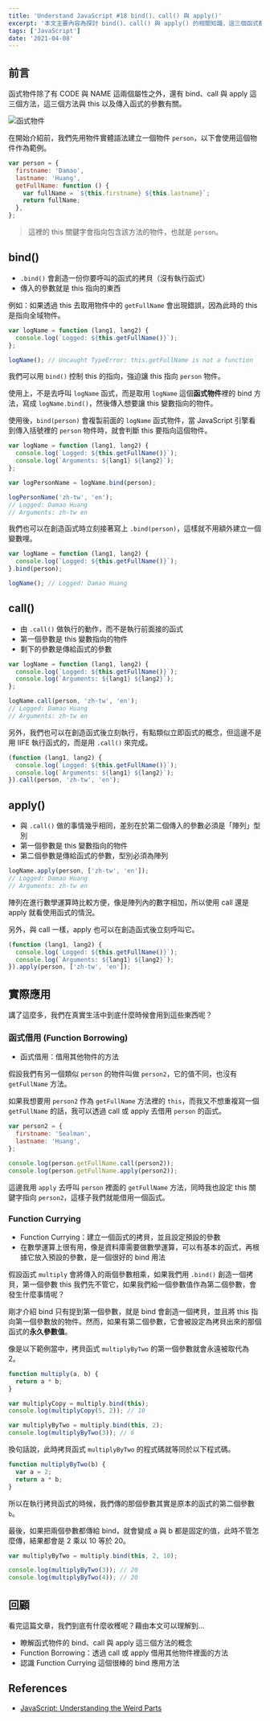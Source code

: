 ```yaml
---
title: 'Understand JavaScript #18 bind()、call() 與 apply()'
excerpt: '本文主要內容為探討 bind()、call() 與 apply() 的相關知識，這三個函式都與 this 有關，可以用來控制 this 變數。'
tags: ['JavaScript']
date: '2021-04-08'
---
```


## 前言

函式物件除了有 CODE 與 NAME 這兩個屬性之外，還有 bind、call 與 apply 這三個方法，這三個方法與 this 以及傳入函式的參數有關。

![函式物件](https://i.imgur.com/QDeBUOy.png)

在開始介紹前，我們先用物件實體語法建立一個物件 `person`，以下會使用這個物件作為範例。

```javascript
var person = {
  firstname: 'Damao',
  lastname: 'Huang',
  getFullName: function () {
    var fullName = `${this.firstname} ${this.lastname}`;
    return fullName;
  },
};
```

> 這裡的 this 關鍵字會指向包含該方法的物件，也就是 `person`。

## bind()

- `.bind()` 會創造一份你要呼叫的函式的拷貝（沒有執行函式）
- 傳入的參數就是 this 指向的東西

例如：如果透過 this 去取用物件中的 `getFullName` 會出現錯誤，因為此時的 this 是指向全域物件。

```javascript
var logName = function (lang1, lang2) {
  console.log(`Logged: ${this.getFullName()}`);
};

logName(); // Uncaught TypeError: this.getFullName is not a function
```

我們可以用 `bind()` 控制 this 的指向，強迫讓 this 指向 `person` 物件。

使用上，不是去呼叫 `logName` 函式，而是取用 `logName` 這個**函式物件**裡的 bind 方法，寫成 `logName.bind()`，然後傳入想要讓 this 變數指向的物件。

使用後，`bind(person)` 會複製前面的 `logName` 函式物件，當 JavaScript 引擎看到傳入括號裡的 `person` 物件時，就會判斷 this 要指向這個物件。

```javascript
var logName = function (lang1, lang2) {
  console.log(`Logged: ${this.getFullName()}`);
  console.log(`Arguments: ${lang1} ${lang2}`);
};

var logPersonName = logName.bind(person);

logPersonName('zh-tw', 'en');
// Logged: Damao Huang
// Arguments: zh-tw en
```

我們也可以在創造函式時立刻接著寫上 `.bind(person)`，這樣就不用額外建立一個變數哩。

```javascript
var logName = function (lang1, lang2) {
  console.log(`Logged: ${this.getFullName()}`);
}.bind(person);

logName(); // Logged: Damao Huang
```

## call()

- 由 `.call()` 做執行的動作，而不是執行前面接的函式
- 第一個參數是 this 變數指向的物件
- 剩下的參數是傳給函式的參數

```javascript
var logName = function (lang1, lang2) {
  console.log(`Logged: ${this.getFullName()}`);
  console.log(`Arguments: ${lang1} ${lang2}`);
};

logName.call(person, 'zh-tw', 'en');
// Logged: Damao Huang
// Arguments: zh-tw en
```

另外，我們也可以在創造函式後立刻執行，有點類似立即函式的概念，但這邊不是用 IIFE 執行函式的，而是用 `.call()` 來完成。

```javascript
(function (lang1, lang2) {
  console.log(`Logged: ${this.getFullName()}`);
  console.log(`Arguments: ${lang1} ${lang2}`);
}).call(person, 'zh-tw', 'en');
```

## apply()

- 與 `.call()` 做的事情幾乎相同，差別在於第二個傳入的參數必須是「陣列」型別
- 第一個參數是 this 變數指向的物件
- 第二個參數是傳給函式的參數，型別必須為陣列

```javascript
logName.apply(person, ['zh-tw', 'en']);
// Logged: Damao Huang
// Arguments: zh-tw en
```

陣列在進行數學運算時比較方便，像是陣列內的數字相加，所以使用 call 還是 apply 就看使用函式的情況。

另外，與 call 一樣，apply 也可以在創造函式後立刻呼叫它。

```javascript
(function (lang1, lang2) {
  console.log(`Logged: ${this.getFullName()}`);
  console.log(`Arguments: ${lang1} ${lang2}`);
}).apply(person, ['zh-tw', 'en']);
```

## 實際應用

講了這麼多，我們在真實生活中到底什麼時候會用到這些東西呢？

### 函式借用 (Function Borrowing)

- 函式借用：借用其他物件的方法

假設我們有另一個類似 `person` 的物件叫做 `person2`，它的值不同，也沒有 `getFullName` 方法。

如果我想要用 `person2` 作為 `getFullName` 方法裡的 `this`，而我又不想重複寫一個 `getFullName` 的話，我可以透過 call 或 apply 去借用 `person` 的函式。

```javascript
var person2 = {
  firstname: 'Sealman',
  lastname: 'Huang',
};

console.log(person.getFullName.call(person2));
console.log(person.getFullName.apply(person2));
```

這邊我用 `apply` 去呼叫 `person` 裡面的 `getFullName` 方法，同時我也設定 this 關鍵字指向 `person2`，這樣子我們就能借用一個函式。

### Function Currying

- Function Currying：建立一個函式的拷貝，並且設定預設的參數
- 在數學運算上很有用，像是資料庫需要做數學運算，可以有基本的函式，再根據它放入預設的參數，是一個很好的 bind 用法

假設函式 `multiply` 會將傳入的兩個參數相乘，如果我們用 `.bind()` 創造一個拷貝，第一個參數 this 我們先不管它，如果我們給一個參數值作為第二個參數，會發生什麼事情呢？

剛才介紹 bind 只有提到第一個參數，就是 bind 會創造一個拷貝，並且將 this 指向第一個參數放的物件。然而，如果有第二個參數，它會被設定為拷貝出來的那個函式的**永久參數值**。

像是以下範例當中，拷貝函式 `multiplyByTwo` 的第一個參數就會永遠被取代為 2。

```javascript
function multiply(a, b) {
  return a * b;
}

var multiplyCopy = multiply.bind(this);
console.log(multiplyCopy(5, 2)); // 10

var multiplyByTwo = multiply.bind(this, 2);
console.log(multiplyByTwo(3)); // 6
```

換句話說，此時拷貝函式 `multiplyByTwo` 的程式碼就等同於以下程式碼。

```javascript
function multiplyByTwo(b) {
  var a = 2;
  return a * b;
}
```

所以在執行拷貝函式的時候，我們傳的那個參數其實是原本的函式的第二個參數 `b`。

最後，如果把兩個參數都傳給 bind，就會變成 a 與 b 都是固定的值，此時不管怎麼傳，結果都會是 2 乘以 10 等於 20。

```javascript
var multiplyByTwo = multiply.bind(this, 2, 10);

console.log(multiplyByTwo(3)); // 20
console.log(multiplyByTwo(4)); // 20
```

## 回顧

看完這篇文章，我們到底有什麼收穫呢？藉由本文可以理解到…

- 瞭解函式物件的 bind、call 與 apply 這三個方法的概念
- Function Borrowing：透過 call 或 apply 借用其他物件裡面的方法
- 認識 Function Currying 這個很棒的 bind 應用方法

## References

- [JavaScript: Understanding the Weird Parts](https://www.udemy.com/course/understand-javascript/)
